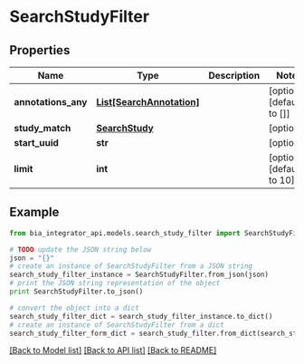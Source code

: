 # SearchStudyFilter


## Properties
Name | Type | Description | Notes
------------ | ------------- | ------------- | -------------
**annotations_any** | [**List[SearchAnnotation]**](SearchAnnotation.md) |  | [optional] [default to []]
**study_match** | [**SearchStudy**](SearchStudy.md) |  | [optional] 
**start_uuid** | **str** |  | [optional] 
**limit** | **int** |  | [optional] [default to 10]

## Example

```python
from bia_integrator_api.models.search_study_filter import SearchStudyFilter

# TODO update the JSON string below
json = "{}"
# create an instance of SearchStudyFilter from a JSON string
search_study_filter_instance = SearchStudyFilter.from_json(json)
# print the JSON string representation of the object
print SearchStudyFilter.to_json()

# convert the object into a dict
search_study_filter_dict = search_study_filter_instance.to_dict()
# create an instance of SearchStudyFilter from a dict
search_study_filter_form_dict = search_study_filter.from_dict(search_study_filter_dict)
```
[[Back to Model list]](../README.md#documentation-for-models) [[Back to API list]](../README.md#documentation-for-api-endpoints) [[Back to README]](../README.md)


